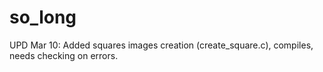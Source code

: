 # so_long

UPD Mar 10: Added squares images creation (create_square.c), compiles, needs checking on errors.
